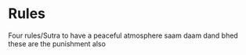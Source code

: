 # Rules
Four rules/Sutra to have a peaceful atmosphere
saam
daam
dand
bhed
these are the punishment also
